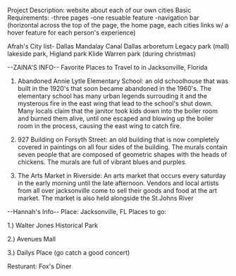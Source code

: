 Project Description: website about each of our own cities
Basic Requirements:
-three pages 
-one resuable feature 
-navigation bar (horizontal across the top of the page, the home page, each cities links w/ a hover feature for each person's experience)

Afrah's City list- Dallas 
Mandalay Canal
Dallas arboretum
Legacy park (mall)
lakeside park, Higland park
Klide Warren park (during christmas)


--ZAINA'S INFO--
Favorite Places to Travel to in Jacksonville, Florida
1. Abandoned Annie Lytle Elementary School: an old schoolhouse that was built in the 1920's that soon became abandoned in the 1960's. The elementary school has many urban legends surrouding it and the mysterous fire in the east wing that lead to the school's shut down. Many locals claim that the janitor took kids down into the boiler room and burned them alive, until one escaped and blowing up the boiler room in the process, causing the east wing to catch fire.

2. 927 Building on Forsyth Street: an old building that is now completely covered in paintings on all four sides of the building. The murals contain seven people that are composed of geometric shapes with the heads of chickens. The murals are full of vibrant blues and purples.

3. The Arts Market in Riverside: An arts market that occurs every saturday in the early morning until the late afternoon. Vendors and local artists from all over jacksonville come to sell their goods and food at the art market. The market is also held alongside the St.Johns River


--Hannah's Info--
Place: Jacksonville, FL
Places to go:

1.) Walter Jones Historical Park 

2.) Avenues Mall

3.) Dailys Place (go catch a good concert)

Resturant:
Fox's Diner
